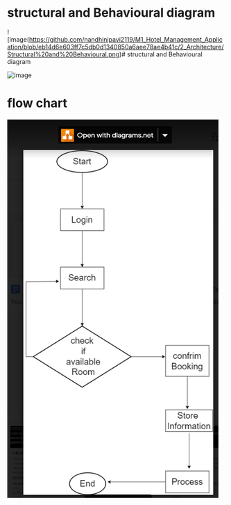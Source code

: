 # structural and Behavioural diagram

![image(https://github.com/nandhinipavi2119/M1_Hotel_Management_Application/blob/eb14d6e603ff7c5db0d1340850a6aee78ae4b41c/2_Architecture/Structural%20and%20Behavioural.png)# structural and Behavioural diagram

![image](https://user-images.githubusercontent.com/74053403/154533499-8305b40d-2f61-4f60-9910-8bc23d43852b.png)

 # flow chart
  ![Screenshot (3)](https://github.com/nandhinipavi2119/M1_Hotel_Management_Application/blob/043023f920cda251d0cc97090bd09dae72f1c93b/2_Architecture/flowchart.png)
